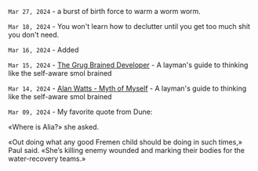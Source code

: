 `Mar 27, 2024` - a burst of birth force to warm a worm worm.

`Mar 18, 2024` - You won't learn how to declutter until you get too much shit you don't need.

`Mar 16, 2024` - Added [](/12_articles/53-meaning-of-life.md)

`Mar 15, 2024` - [The Grug Brained Developer](https://grugbrain.dev) - A layman's guide to thinking like the self-aware smol brained

`Mar 14, 2024` - [Alan Watts - Myth of Myself](https://www.youtube.com/watch?v=o716PpldJgc) - A layman's guide to thinking like the self-aware smol brained

`Mar 09, 2024` - My favorite quote from Dune:

«Where is Alia?» she asked.

«Out doing what any good Fremen child should be doing in such times,» Paul said.
«She’s killing enemy wounded and marking their bodies for the water-recovery teams.»
